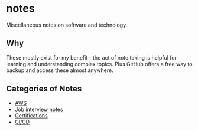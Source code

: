 # notes

Miscellaneous notes on software and technology.

## Why

These mostly exist for my benefit - the act of note taking is helpful for learning and understanding complex topics. Plus GitHub offers a free way to backup and access these almost anywhere.

## Categories of Notes

* [AWS](aws/README.md)
* [Job interview notes](interviews/README.md)
* [Certifications](certs/README.md)
* [CI/CD](ci-cd/README.md)
